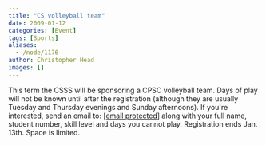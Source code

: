 ```yaml
---
title: "CS volleyball team"
date: 2009-01-12
categories: [Event]
tags: [Sports]
aliases:
  - /node/1176
author: Christopher Head
images: []
---
```


<div class="field field-name-body field-type-text-with-summary field-label-hidden"><div class="field-items"><div class="field-item even"><p>This term the CSSS will be sponsoring a CPSC volleyball team. Days of play will not be known until after the registration (although they are usually Tuesday and Thursday evenings and Sunday afternoons). If you&apos;re interested, send an email to: <a href="/cdn-cgi/l/email-protection#087e787b487c606d6b7d6a6d266b69"><span class="__cf_email__" data-cfemail="b3c5c3c0f3c7dbd6d0c6d1d69dd0d2">[email&#xA0;protected]</span></a> along with your full name, student number, skill level and days you cannot play. Registration ends Jan. 13th. Space is limited.</p>
</div></div></div>    <footer>
          </footer>
